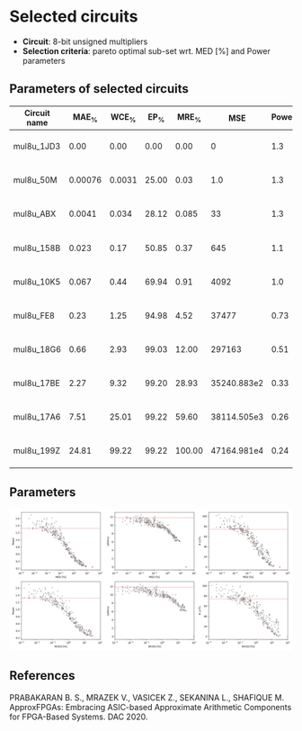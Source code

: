
Selected circuits
===================
 - **Circuit**: 8-bit unsigned multipliers
 - **Selection criteria**: pareto optimal sub-set wrt. MED [%] and Power parameters

Parameters of selected circuits
----------------------------

| Circuit name | MAE<sub>%</sub> | WCE<sub>%</sub> | EP<sub>%</sub> | MRE<sub>%</sub> | MSE | Power<sub>W</sub> | Delay<sub>ns</sub> | LUTs | Download |
| --- |  --- | --- | --- | --- | --- | --- | --- | --- | --- |
| mul8u_1JD3 | 0.00 | 0.00 | 0.00 | 0.00 | 0 | 1.3 | 12 | 74 |  [[Verilog](mul8u_1JD3.v)] [[Verilog<sub>PDK45</sub>](mul8u_1JD3_pdk45.v)] [[C](mul8u_1JD3.c)] |
| mul8u_50M | 0.00076 | 0.0031 | 25.00 | 0.03 | 1.0 | 1.3 | 12 | 79 |  [[Verilog](mul8u_50M.v)] [[Verilog<sub>PDK45</sub>](mul8u_50M_pdk45.v)] [[C](mul8u_50M.c)] |
| mul8u_ABX | 0.0041 | 0.034 | 28.12 | 0.085 | 33 | 1.3 | 11 | 76 |  [[Verilog](mul8u_ABX.v)] [[Verilog<sub>PDK45</sub>](mul8u_ABX_pdk45.v)] [[C](mul8u_ABX.c)] |
| mul8u_158B | 0.023 | 0.17 | 50.85 | 0.37 | 645 | 1.1 | 11 | 75 |  [[Verilog](mul8u_158B.v)] [[Verilog<sub>PDK45</sub>](mul8u_158B_pdk45.v)] [[C](mul8u_158B.c)] |
| mul8u_10K5 | 0.067 | 0.44 | 69.94 | 0.91 | 4092 | 1.0 | 10 | 72 |  [[Verilog](mul8u_10K5.v)] [[Verilog<sub>PDK45</sub>](mul8u_10K5_pdk45.v)] [[C](mul8u_10K5.c)] |
| mul8u_FE8 | 0.23 | 1.25 | 94.98 | 4.52 | 37477 | 0.73 | 9.7 | 48 |  [[Verilog](mul8u_FE8.v)] [[Verilog<sub>PDK45</sub>](mul8u_FE8_pdk45.v)] [[C](mul8u_FE8.c)] |
| mul8u_18G6 | 0.66 | 2.93 | 99.03 | 12.00 | 297163 | 0.51 | 9.4 | 23 |  [[Verilog](mul8u_18G6.v)] [[Verilog<sub>PDK45</sub>](mul8u_18G6_pdk45.v)] [[C](mul8u_18G6.c)] |
| mul8u_17BE | 2.27 | 9.32 | 99.20 | 28.93 | 35240.883e2 | 0.33 | 7.7 | 10 |  [[Verilog](mul8u_17BE.v)] [[Verilog<sub>PDK45</sub>](mul8u_17BE_pdk45.v)] [[C](mul8u_17BE.c)] |
| mul8u_17A6 | 7.51 | 25.01 | 99.22 | 59.60 | 38114.505e3 | 0.26 | 6.2 | 1.0 |  [[Verilog](mul8u_17A6.v)] [[Verilog<sub>PDK45</sub>](mul8u_17A6_pdk45.v)] [[C](mul8u_17A6.c)] |
| mul8u_199Z | 24.81 | 99.22 | 99.22 | 100.00 | 47164.981e4 | 0.24 | 0 | 0 |  [[Verilog](mul8u_199Z.v)] [[Verilog<sub>PDK45</sub>](mul8u_199Z_pdk45.v)] [[C](mul8u_199Z.c)] |
    
Parameters
--------------
![Parameters figure](fig.png)

References
--------------
PRABAKARAN B. S., MRAZEK V., VASICEK Z., SEKANINA L., SHAFIQUE M. ApproxFPGAs: Embracing ASIC-based Approximate Arithmetic Components for FPGA-Based Systems. DAC 2020.

             